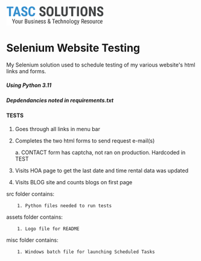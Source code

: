 ![TASCS LOGO](./assets/logo.png)

# Selenium Website Testing
My Selenium solution used to schedule testing of my various website's html links and forms.

##### Using Python 3.11
##### *Depdendancies noted in requirements.txt*

#### TESTS

1. Goes through all links in menu bar
2. Completes the two html forms to send request e-mail(s)

   a. CONTACT form has captcha, not ran on production. Hardcoded in TEST

4. Visits HOA page to get the last date and time rental data was updated 
4. Visits BLOG site and counts blogs on first page 

src folder contains: 

        1. Python files needed to run tests

assets folder contains:

        1. Logo file for README

misc folder contains: 

        1. Windows batch file for launching Scheduled Tasks 
